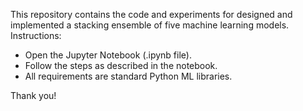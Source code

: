 This repository contains the code and experiments for designed and implemented a stacking ensemble of five machine learning models. 
Instructions:
- Open the Jupyter Notebook (.ipynb file).
- Follow the steps as described in the notebook.
- All requirements are standard Python ML libraries.

Thank you!
